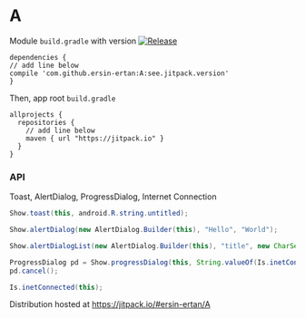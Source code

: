 # A
Module `build.gradle` with version  [![Release](https://jitpack.io/v/ersin-ertan/a.svg)](https://jitpack.io/#ersin-ertan/A)
```
dependencies {
// add line below
compile 'com.github.ersin-ertan:A:see.jitpack.version'
}
```

Then, app root `build.gradle`
```
allprojects {
  repositories {
    // add line below
    maven { url "https://jitpack.io" }
  }
}
```
### API ###
Toast, AlertDialog, ProgressDialog, Internet Connection
```java
Show.toast(this, android.R.string.untitled);

Show.alertDialog(new AlertDialog.Builder(this), "Hello", "World");

Show.alertDialogList(new AlertDialog.Builder(this), "title", new CharSequence[] { "a" }, null);

ProgressDialog pd = Show.progressDialog(this, String.valueOf(Is.inetConnected(this)));
pd.cancel();

Is.inetConnected(this);
```

Distribution hosted at https://jitpack.io/#ersin-ertan/A
